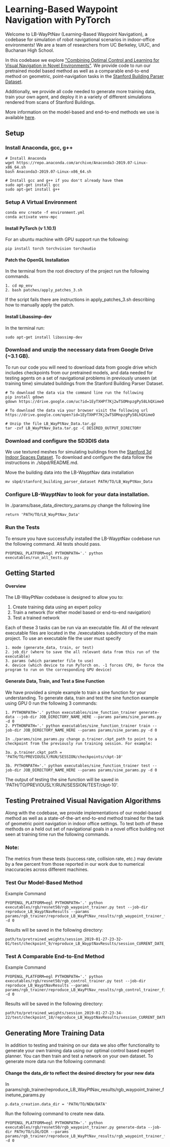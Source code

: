 Learning-Based Waypoint Navigation with PyTorch
==========
Welcome to LB-WayPtNav (Learning-Based Waypoint Navigation), a codebase for simulation of robot navigational scenarios in indoor-office environments! We are a team of researchers from UC Berkeley, UIUC, and Buchanan High School.
 
In this codebase we explore ["Combining Optimal Control and Learning for Visual Navigation in Novel Environments"](https://smlbansal.github.io/LB-WayPtNav/). We provide code to run our pretrained model based method as well as a comparable end-to-end method on geometric, point-navigation tasks in the [Stanford Building Parser Dataset](http://buildingparser.stanford.edu/dataset.html).
 
Additionally, we provide all code needed to generate more training data, train your own agent, and deploy it in a variety of different simulations rendered from scans of Stanford Buildings.
 
More information on the model-based and end-to-end methods we use is available [here](https://smlbansal.github.io/LB-WayPtNav/).
 
 
## Setup
### Install Anaconda, gcc, g++
```
# Install Anaconda
wget https://repo.anaconda.com/archive/Anaconda3-2019.07-Linux-x86_64.sh
bash Anaconda3-2019.07-Linux-x86_64.sh
 
# Install gcc and g++ if you don't already have them
sudo apt-get install gcc
sudo apt-get install g++
```
 
### Setup A Virtual Environment
```
conda env create -f environment.yml
conda activate venv-mpc
```
 
#### Install PyTorch (v 1.10.1)
For an ubuntu machine with GPU support run the following:
```
pip install torch torchvision torchaudio
```
 
#### Patch the OpenGL Installation
In the terminal from the root directory of the project run the following commands.
```
1. cd mp_env
2. bash patches/apply_patches_3.sh
```
If the script fails there are instructions in apply_patches_3.sh describing how to manually apply the patch.
 
#### Install Libassimp-dev
In the terminal run:
```
sudo apt-get install libassimp-dev
```
 
### Download and unzip the necessary data from Google Drive (~3.1 GB).
To run our code you will need to download data from google drive which includes checkpoints from our pretrained models, and data needed for testing agents on a set of navigational problems in previously unseen (at training time) simulated buildings from the Stanford Building Parser Dataset.
```
# To download the data via the command line run the following
pip install gdown
gdown https://drive.google.com/uc?id=1EyTXHPf7Kj2wTSOMnpzgPy58LhQXimeO
 
# To download the data via your browser visit the following url
https://drive.google.com/open?id=1EyTXHPf7Kj2wTSOMnpzgPy58LhQXimeO
 
# Unzip the file LB_WayPtNav_Data.tar.gz
tar -zxf LB_WayPtNav_Data.tar.gz -C DESIRED_OUTPUT_DIRECTORY
```
 
### Download and configure the SD3DIS data
We use textured meshes for simulating buildings from the [Stanford 3d Indoor Spaces Dataset](http://buildingparser.stanford.edu/dataset.html). To download and configure the data follow the instructions in ./sbpd/README.md.
 
Move the building data into the LB-WayptNav data installation
```
mv sbpd/stanford_building_parser_dataset PATH/TO/LB_WayPtNav_Data
```
 
### Configure LB-WayptNav to look for your data installation.
In ./params/base_data_directory_params.py change the following line
```
return 'PATH/TO/LB_WayPtNav_Data'
```
 
### Run the Tests
To ensure you have successfully installed the LB-WayptNav codebase run the following command. All tests should pass.
```
PYOPENGL_PLATFORM=egl PYTHONPATH='.' python executables/run_all_tests.py
```
 
## Getting Started
#### Overview
The LB-WayPtNav codebase is designed to allow you to:
 
  1. Create training data using an expert policy
  2. Train a network (for either model based or end-to-end navigation)  
  3. Test a trained network
 
Each of these 3 tasks can be run via an executable file. All of the relevant executable files are located in the ./executables subdirectory of the main project. To use an executable file the user must specify
```
1. mode (generate_data, train, or test)
2. job_dir (where to save the all relevant data from this run of the executable)
3. params (which parameter file to use)
4. device (which device to run PyTorch on. -1 forces CPU, 0+ force the program to run on the corresponding GPU device)
```
#### Generate Data, Train, and Test a Sine Function
We have provided a simple example to train a sine function for your understanding. To generate data, train and test the sine function example using GPU 0 run the following 3 commands:
```
1. PYTHONPATH='.' python executables/sine_function_trainer generate-data --job-dir JOB_DIRECTORY_NAME_HERE --params params/sine_params.py -d 0
2. PYTHONPATH='.' python executables/sine_function_trainer train --job-dir JOB_DIRECTORY_NAME_HERE --params params/sine_params.py -d 0
 
In ./params/sine_params.py change p.trainer.ckpt_path to point to a checkpoint from the previously run training session. For example:
 
3a. p.trainer.ckpt_path = 'PATH/TO/PREVIOUSLY/RUN/SESSION/checkpoints/ckpt-10'
 
3b. PYTHONPATH='.' python executables/sine_function_trainer test --job-dir JOB_DIRECTORY_NAME_HERE --params params/sine_params.py -d 0
```
 
The output of testing the sine function will be saved in 'PATH/TO/PREVIOUSLY/RUN/SESSION/TEST/ckpt-10'.
 
## Testing Pretrained Visual Navigation Algorithms
 
Along with the codebase, we provide implementations of our model-based method as well as a state-of-the-art end-to-end method trained for the task of geometric point navigation in indoor office settings. To test both of these methods on a held out set of navigational goals in a novel office building not seen at training time run the following commands.
 
### Note:
The metrics from these tests (success rate, collision rate, etc.) may deviate by a few percent from those reported in our work due to numerical inaccuracies across different machines.
 
### Test Our Model-Based Method
Example Command
```
PYOPENGL_PLATFORM=egl PYTHONPATH='.' python executables/rgb/resnet50/rgb_waypoint_trainer.py test --job-dir reproduce_LB_WayptNavResults --params params/rgb_trainer/reproduce_LB_WayPtNav_results/rgb_waypoint_trainer_finetune_params.py -d 0
```
Results will be saved in the following directory:
 
```
path/to/pretrained_weights/session_2019-01-27-23-32-01/test/checkpoint_9/reproduce_LB_WayptNavResults/session_CURRENT_DATE_TIME/rgb_resnet50_nn_waypoint_simulator
```
 
### Test A Comparable End-to-End Method
Example Command
```
PYOPENGL_PLATFORM=egl PYTHONPATH='.' python executables/rgb/resnet50/rgb_control_trainer.py test --job-dir reproduce_LB_WayptNavResults --params params/rgb_trainer/reproduce_LB_WayPtNav_results/rgb_control_trainer_finetune_params.py -d 0
```
Results will be saved in the following directory:
```
path/to/pretrained_weights/session_2019-01-27-23-34-22/test/checkpoint_18/reproduce_LB_WayptNavResults/session_CURRENT_DATE_TIME/rgb_resnet50_nn_control_simulator
```
 
## Generating More Training Data
In addition to testing and training on our data we also offer functionality to generate your own training data using our optimal control based expert planner. You can then train and test a network on your own dataset. To generate more data run the following command:  
#### Change the data_dir to reflect the desired directory for your new data
In params/rgb_trainer/reproduce_LB_WayPtNav_results/rgb_waypoint_trainer_finetune_params.py
```
p.data_creation.data_dir = 'PATH/TO/NEW/DATA'
```
Run the following command to create new data.
```
PYOPENGL_PLATFORM=egl PYTHONPATH='.' python executables/rgb/resnet50/rgb_waypoint_trainer.py generate-data --job-dir PATH/TO/LOG/DIR --params params/rgb_trainer/reproduce_LB_WayPtNav_results/rgb_waypoint_trainer_finetune_params.py -d 0
```
